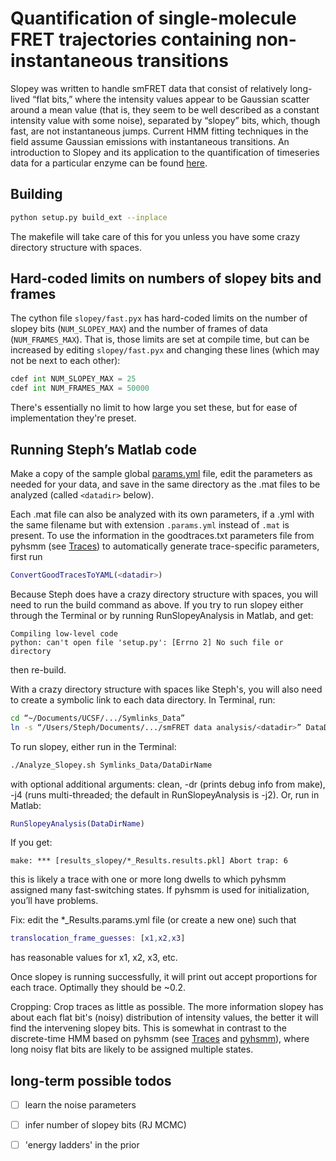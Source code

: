 # Quantification of single-molecule FRET trajectories containing non-instantaneous transitions

Slopey was written to handle smFRET data that consist of relatively long-lived “flat bits,” 
where the intensity values appear to be Gaussian scatter around a mean value (that is, they seem to be
well described as a constant intensity value with some noise), separated by “slopey” bits, 
which, though fast, are not instantaneous jumps. Current HMM fitting techniques in the field 
assume Gaussian emissions with instantaneous transitions. An introduction to Slopey and
its application to the quantification of timeseries data for a particular enzyme can be
found [here](https://stephlj.github.io/img/SlopeySlides.pdf).

## Building

```bash
python setup.py build_ext --inplace
```

The makefile will take care of this for you unless you have some crazy
directory structure with spaces.

## Hard-coded limits on numbers of slopey bits and frames

The cython file `slopey/fast.pyx` has hard-coded limits on the number of slopey bits (`NUM_SLOPEY_MAX`) and the number of frames of data (`NUM_FRAMES_MAX`). That is, those limits are set at compile time, but can be increased by editing `slopey/fast.pyx` and changing these lines (which may not be next to each other):

```python
cdef int NUM_SLOPEY_MAX = 25
cdef int NUM_FRAMES_MAX = 50000
```

There's essentially no limit to how large you set these, but for ease of implementation they're preset.

## Running Steph’s Matlab code

Make a copy of the sample global [params.yml](https://github.com/stephlj/slopey/blob/master/data/params.yml) file, edit the 
parameters as needed for your data, and save in the same directory as the .mat files to be analyzed (called `<datadir>` below).

Each .mat file can also be analyzed with its own parameters, if a .yml with the same filename but with extension `.params.yml`
instead of `.mat` is present. To use the information in the goodtraces.txt parameters file from pyhsmm (see [Traces](https://github.com/stephlj/Traces))
to automatically generate trace-specific parameters, first run

```matlab
ConvertGoodTracesToYAML(<datadir>)
```

Because Steph does have a crazy directory structure with spaces, you will need to run the build command as above. If you try to run slopey either through the Terminal
or by running RunSlopeyAnalysis in Matlab, and get:

```
Compiling low-level code
python: can't open file 'setup.py': [Errno 2] No such file or directory
```

then re-build.

With a crazy directory structure with spaces like Steph's, you will also need to create a symbolic link to each data directory. In Terminal, run:

```bash
cd “~/Documents/UCSF/.../Symlinks_Data” 
ln -s “/Users/Steph/Documents/.../smFRET data analysis/<datadir>” DataDirName 
```

To run slopey, either run in the Terminal:
```bash
./Analyze_Slopey.sh Symlinks_Data/DataDirName
```
with optional additional arguments: clean, -dr (prints debug info from make), -j4 (runs multi-threaded; the default in RunSlopeyAnalysis is -j2). Or, run in Matlab:

```matlab
RunSlopeyAnalysis(DataDirName)
```

If you get:

```
make: *** [results_slopey/*_Results.results.pkl] Abort trap: 6
```

this is likely a trace with one or more long dwells to which pyhsmm assigned many fast-switching states. If pyhsmm is used for initialization, you’ll have problems. 

Fix: edit the *_Results.params.yml file (or create a new one) such that 

```matlab
translocation_frame_guesses: [x1,x2,x3]
```
has reasonable values for x1, x2, x3, etc.

Once slopey is running successfully, it will print out accept proportions for each trace. Optimally they should be ~0.2.

Cropping: Crop traces as little as possible. The more information slopey has about each flat bit's (noisy) distribution of intensity values, the better it will find the intervening slopey bits.
This is somewhat in contrast to the discrete-time HMM based on pyhsmm (see [Traces](https://github.com/stephlj/Traces) and [pyhsmm](https://github.com/mattjj/pyhsmm)), where long noisy flat bits are likely to be assigned multiple states.

## long-term possible todos
- [ ] learn the noise parameters
- [ ] infer number of slopey bits (RJ MCMC)
- [ ] 'energy ladders' in the prior

